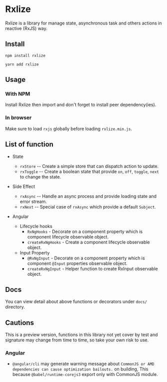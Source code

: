 # Rxlize

Rxlize is a library for manage state, asynchronous task and others actions in reactive (RxJS) way.

## Install

```
npm install rxlize
```

```
yarn add rxlize
```

## Usage

### With NPM

Install Rxlize then import and don't forget to install peer dependency(ies).

### In browser

Make sure to load `rxjs` globally before loading `rxlize.min.js`.

## List of function

- State

  - `rxStore` -- Create a simple store that can dispatch action to update.
  - `rxToggle` -- Create a boolean state that provide `on`, `off`, `toggle`, `next` to change the state.

- Side Effect

  - `rxAsync` -- Handle an async process and provide loading state and error stream.
  - `rxNext` -- Special case of `rxAsync` which provide a default `Subject`.

- Angular
  - Lifecycle hooks
    - `RxNgHooks` - Decorate on a component property which is component lifecycle observable object.
    - `createRxNgHooks` - Create a component lifecycle observable object.
  - Input Property
    - `@RxNgInput` - Decorate on a component property which is component `@Input` properties observable object.
    - `createRxNgInput` - Helper function to create RxInput observable object.

## Docs

You can view detail about above functions or decorators under `docs/` directory.

## Cautions

This is a preview version, functions in this library not yet cover by test and signature may change from time to time, so take your own risk to use.

### Angular

- `@angular/cli` may generate warning message about `CommonJS or AMD dependencies can cause optimization bailouts.` on building, This because `@babel/runtime-corejs3` export only with CommonJS module.
